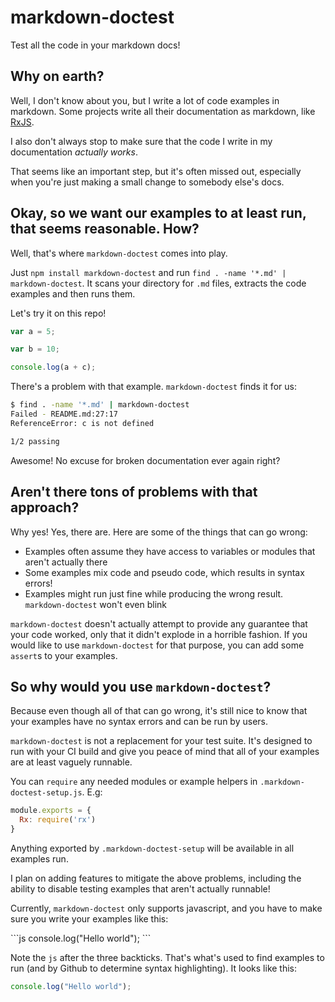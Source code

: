 # markdown-doctest
Test all the code in your markdown docs!

Why on earth?
---

Well, I don't know about you, but I write a lot of code examples in markdown. Some projects write all their documentation as markdown, like [RxJS](https://github.com/Reactive-Extensions/RxJS).

I also don't always stop to make sure that the code I write in my documentation *actually works*.

That seems like an important step, but it's often missed out, especially when you're just making a small change to somebody else's docs.

Okay, so we want our examples to at least run, that seems reasonable. How?
---

Well, that's where `markdown-doctest` comes into play.

Just `npm install markdown-doctest` and run `find . -name '*.md' | markdown-doctest`. It scans your directory for `.md` files, extracts the code examples and then runs them.

Let's try it on this repo!

```js
var a = 5;

var b = 10;

console.log(a + c);
```

There's a problem with that example. `markdown-doctest` finds it for us:

```bash
$ find . -name '*.md' | markdown-doctest
Failed - README.md:27:17
ReferenceError: c is not defined

1/2 passing
```

Awesome! No excuse for broken documentation ever again right?

Aren't there tons of problems with that approach?
---

Why yes! Yes, there are. Here are some of the things that can go wrong:

 * Examples often assume they have access to variables or modules that aren't actually there
 * Some examples mix code and pseudo code, which results in syntax errors!
 * Examples might run just fine while producing the wrong result. `markdown-doctest` won't even blink

`markdown-doctest` doesn't actually attempt to provide any guarantee that your code worked, only that it didn't explode in a horrible fashion. If you would like to use `markdown-doctest` for that purpose, you can add some `assert`s to your examples.

So why would you use `markdown-doctest`?
---

Because even though all of that can go wrong, it's still nice to know that your examples have no syntax errors and can be run by users.

`markdown-doctest` is not a replacement for your test suite. It's designed to run with your CI build and give you peace of mind that all of your examples are at least vaguely runnable.

You can `require` any needed modules or example helpers in `.markdown-doctest-setup.js`. E.g:

```js
module.exports = {
  Rx: require('rx')
}
```

Anything exported by `.markdown-doctest-setup` will be available in all examples run.

I plan on adding features to mitigate the above problems, including the ability to disable testing examples that aren't actually runnable!

Currently, `markdown-doctest` only supports javascript, and you have to make sure you write your examples like this:

\`\`\`js
console.log("Hello world");
\`\`\`

Note the `js` after the three backticks. That's what's used to find examples to run (and by Github to determine syntax highlighting). It looks like this:

```js
console.log("Hello world");
```
